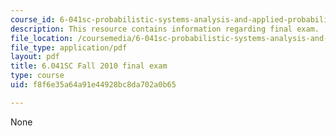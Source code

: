```yaml
---
course_id: 6-041sc-probabilistic-systems-analysis-and-applied-probability-fall-2013
description: This resource contains information regarding final exam.
file_location: /coursemedia/6-041sc-probabilistic-systems-analysis-and-applied-probability-fall-2013/f8f6e35a64a91e44928bc8da702a0b65_MIT6_041SCF13_final.pdf
file_type: application/pdf
layout: pdf
title: 6.041SC Fall 2010 final exam
type: course
uid: f8f6e35a64a91e44928bc8da702a0b65

---
```

None